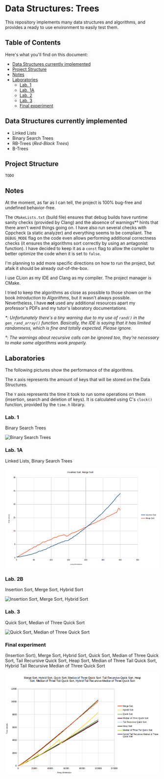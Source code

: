 # Data Structures: Trees

This repository implements many data structures and algorithms, and provides a ready to use environment to easily test them.

## Table of Contents

Here's what you'll find on this document:

- [Data Structures currently implemented](#algorithms-currently-implemented)
- [Project Structure](#project-structure)
- [Notes](#notes)
- [Laboratories](#laboratories)
    - [Lab. 1](#lab-1)
    - [Lab. 1A](#lab-1a)
    - [Lab. 2](#lab-2)
    - [Lab. 3](#lab-3)
    - [Final experiment](#final-experiment)

## Data Structures currently implemented

- Linked Lists
- Binary Search Trees
- RB-Trees (_Red-Black Trees_)
- B-Trees

## Project Structure

```
TODO
```

## Notes

At the moment, as far as I can tell, the project is 100% bug-free and undefined behavior-free.

The `CMakeLists.txt` (build file) ensures that debug builds have runtime sanity checks (provided by Clang) and the absence of warnings\*° hints that there aren't weird things going on. I have also run several checks with Cppcheck (a static analyzer) and everything seems to be compliant. The `DEBUG_MODE` flag on the code even allows performing additional correctness checks (it ensures the algorithms sort correctly by using an antagonist function). I have decided to keep it as a `const` flag to allow the compiler to better optimize the code when it is set to `false`.

I'm planning to add more specific directions on how to run the project, but afaik it should be already out-of-the-box.

I use CLion as my IDE and Clang as my compiler. The project manager is CMake.

I tried to keep the algorithms as close as possible to those shown on the book _Introduction to Algorithms_, but it wasn't always possible. Nevertheless, I have **not** used any additional resources apart my professor's PDFs and my tutor's laboratory documentations.

_\*: Unfortunately there's a tiny warning due to my use of `rand()` in the `gen_rand_array()` function. Basically, the IDE is saying that it has limited randomness, which is fine and totally expected. Please ignore._

_°: The warnings about recursive calls can be ignored too, they're necessary to make some algorithms work properly._

## Laboratories

The following pictures show the performance of the algorithms.

The `X` axis represents the amount of keys that will be stored on the Data Structures.

The `Y` axis represents the time it took to run some operations on them (insertion, search and deletion of keys). It is calculated using C's `clock()` function, provided by the `time.h` library.

### Lab. 1

Binary Search Trees

![Binary Search Trees](https://github.com/andrea-berardi/trees/blob/main/results/lab_1/lab_1A.png?raw=true)

### Lab. 1A

Linked Lists, Binary Search Trees

![Linked Lists, Binary Search Trees](https://github.com/andrea-berardi/sorting-algorithms/blob/main/results/lab_2/2A/lab_2A.png?raw=true)

### Lab. 2B

Insertion Sort, Merge Sort, Hybrid Sort

![Insertion Sort, Merge Sort, Hybrid Sort](https://github.com/andrea-berardi/trees/blob/main/results/lab_2/2B/lab_2B.png?raw=true)

### Lab. 3

Quick Sort, Median of Three Quick Sort

![Quick Sort, Median of Three Quick Sort](https://github.com/andrea-berardi/trees/blob/main/results/lab_3/lab_3.png?raw=true)

### Final experiment

(Insertion Sort), Merge Sort, Hybrid Sort, Quick Sort, Median of Three Quick Sort, Tail Recursive Quick Sort, Heap Sort, Median of Three Tail Quick Sort, Hybrid Tail Recursive Median of Three Quick Sort

![Insertion Sort, Merge Sort, Hybrid Sort, Quick Sort, Median of Three Quick Sort, Tail Recursive Quick Sort, Heap Sort, Median of Three Tail Quick Sort, Hybrid Tail Recursive Median of Three Quick Sort](https://github.com/andrea-berardi/sorting-algorithms/blob/main/results/total/total.png?raw=true)
